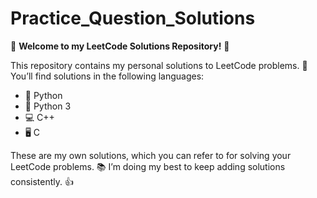 # Practice_Question_Solutions

🚀 **Welcome to my LeetCode Solutions Repository!** 🚀

This repository contains my personal solutions to LeetCode problems. 🧩 You’ll find solutions in the following languages: 

- 🐍 Python
- 🐍 Python 3
- 💻 C++
- 🖥️ C

These are my own solutions, which you can refer to for solving your LeetCode problems. 📚 I’m doing my best to keep adding solutions consistently. 👍


